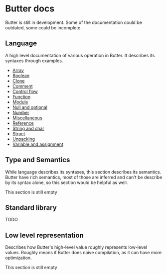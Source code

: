 # Butter docs

Butter is still in development. Some of the documentation could be outdated, some could be incomplete.

## Language

A high level documentation of various operation in Butter. It describes its syntaxes through examples.

- [Array](language/array.md)
- [Boolean](language/boolean.md)
- [Clone](language/clone.md)
- [Comment](language/comment.md)
- [Control flow](language/control_flow.md)
- [Function](language/function.md)
- [Module](language/module.md)
- [Null and optional](language/null_and_optional.md)
- [Number](language/number.md)
- [Miscellaneous](language/miscellaneous.md)
- [Reference](language/reference.md)
- [String and char](language/string_and_char.md)
- [Struct](language/struct.md)
- [Unpacking](language/unpacking.md)
- [Variable and assignment](language/variable_and_assignment.md)

## Type and Semantics

While language describes its syntaxes, this section describes its semantics. Butter have rich semantics, most of those are inferred and can't be describe by its syntax alone, so this section would be helpful as well.

This section is still empty

## Standard library

TODO

## Low level representation

Describes how Butter's high-level value roughly represents low-level values. Roughly means if Butter does naive compilation, as it can have more optimization.

This section is still empty
